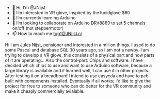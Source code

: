 - 👋 Hi, I’m @JNijst
- 👀 I’m interested in VR glove, inspired by the lucidglove $60
- 🌱 I’m currently learning Arduino
- 💞️ I’m looking to collaborate on Arduino DRV8860 to set 5 channels on/off (not steppermotor)
- 📫 How to reach me tog1@JNijst.nl

Hi I am Jules Nijst, pensioner and interested in a million things. I used to do some Pascal and database SQL 30 years ago, so I am not a newby.
I am trying to develop a VR glove, this consists of a physical part and now parts of it are operating...
Also the control-part: Chips and software.
I have decided which chips to use and want to use Arduino software, because a large library is available and if learned well, I can use it in other projects.
After testing it on a breadboard I intend to use easyeda and have to pcb built with components installed.
Eventually if all works; I'd like to give the project for free to someone who can do better for the VR community and make it cheaply commercially avialable.
